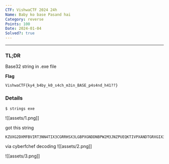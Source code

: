 ```yaml
---
CTF: VishwaCTF 2024 24h
Name: Baby ko base Pasand hai
Category: reverse
Points: 100
Date: 2024-01-04
Solved?: true
---
```

----
### TL;DR

Base32 string in .exe file

**Flag**

```
VishwaCTF{ky4_b4by_k0_s4ch_m3in_BASE_p4s4nd_h41??}
```


### Details

```bash
$ strings exe
```

![[assets/1.png]]

got this string
```
KZUXG2DXMFBVIRT3NN4TIX3CGRRHSX3LGBPXGNDDNBPW2M3JNZPUEQKTIVPXANDTGRXGIX3IGQYT6P35
```

via cyberfchef decoding 
![[assets/2.png]]

![[assets/3.png]]
